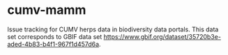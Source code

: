 cumv-mamm
=========

Issue tracking for CUMV herps data in biodiversity data portals. This data set corresponds to GBIF data set https://www.gbif.org/dataset/35720b3e-aded-4b83-b4f1-967f1d457d6a.
